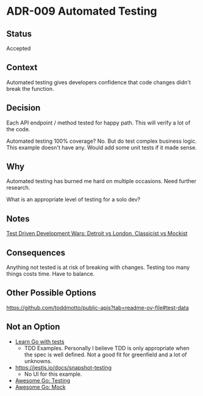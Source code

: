 # ADR-009 Automated Testing

## Status

Accepted

## Context

Automated testing gives developers confidence that code changes didn't break the function.

## Decision

Each API endpoint / method tested for happy path. This will verify a lot of the code.

Automated testing 100% coverage? No. But do test complex business logic. This
example doesn't have any. Would add some unit tests if it made sense.

## Why

Automated testing has burned me hard on multiple occasions. Need further research.

What is an appropriate level of testing for a solo dev?

## Notes

[Test Driven Development Wars: Detroit vs London, Classicist vs Mockist](https://medium.com/@adrianbooth/test-driven-development-wars-detroit-vs-london-classicist-vs-mockist-9956c78ae95f)

## Consequences

Anything not tested is at risk of breaking with changes. Testing too many things
costs time. Have to balance.

## Other Possible Options

https://github.com/toddmotto/public-apis?tab=readme-ov-file#test-data

## Not an Option

- [Learn Go with tests](https://quii.gitbook.io/learn-go-with-tests)
  - TDD Examples. Personally I believe TDD is only appropriate when the spec is
    well defined. Not a good fit for greenfield and a lot of unknowns.
- https://jestjs.io/docs/snapshot-testing
  - No UI for this example.
- [Awesome Go: Testing](https://github.com/avelino/awesome-go?tab=readme-ov-file#testing)
- [Awesome Go: Mock](https://github.com/avelino/awesome-go?tab=readme-ov-file#mock)  